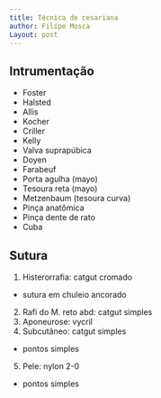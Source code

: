```yaml
---
title: Técnica de cesariana
author: Filipe Mosca
Layout: post
---
```


## Intrumentação

* Foster
* Halsted
* Allis
* Kocher
* Criller
* Kelly
* Valva suprapúbica
* Doyen
* Farabeuf
* Porta agulha (mayo)
* Tesoura reta (mayo)
* Metzenbaum (tesoura curva)
* Pinça anatômica
* Pinça dente de rato
* Cuba

## Sutura
1. Histerorrafia: catgut cromado
  * sutura em chuleio ancorado
2. Rafi do M. reto abd: catgut simples
3. Aponeurose: vycril
4. Subcutâneo: catgut simples
  * pontos simples
5. Pele: nylon 2-0
  * pontos simples
